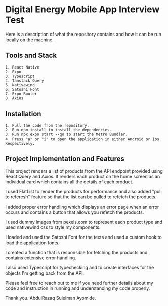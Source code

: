 
# Digital Energy Mobile App Interview Test

Here is a description of what the repository contains and how it can be run locally on the machine.

## Tools and Stack
    1. React Native
    2. Expo
    3. Typescript
    4. Tanstack Query
    5. Nativewind
    6. Satoshi Font
    7. Expo Router
    8. Axios

## Installation
    1. Pull the code from the repository.
    2. Run npm install to install the dependencies.
    3. Run npx expo start --go to start the Metro Bundler.
    4. Press "a" or "i" to open the application in either Android or Ios Respectively.
## Project Implementation and Features
This project renders a list of products from the API endpoint provided using React Query and Axios. It renders each product on the home screen as an individual card which contains all the details of each product.

I used FlatList to render the products for performance and also added "pull to referesh" feature so that the list can be pulled to refetch the products.

I added proper error handling which displays an error page when an error occurs and contains a button that allows you refetch the products.

I used dummy images from pexels.com to represent each product type and used nativewind css to style my components.

I loaded and used the Satoshi Font for the texts and used a custom hook to load the application fonts.

I created a function that is responsible for fetching the products and contains extensive error handling.

I also used Typescript for typechecking and to create interfaces for the objects I'm getting back from the API.

Please feel free to reach out to me if you need further details about my code and instruction in running and understanding my code properly.

Thank you.
AbdulRazaq Suleiman Ayomide.